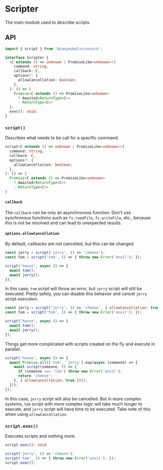 # Scripter

The main module used to describe scripts.

## API

```js
import { script } from '@vanyauhalin/nosock';
```

```ts
interface Scripter {
  <C extends () => unknown | PromiseLike<unknown>>(
    command: string,
    callback: C,
    options?: {
      allowCancellation: boolean;
    },
  ): () => (
    Promise<C extends () => PromiseLike<unknown>
      ? Awaited<ReturnType<C>>
      : ReturnType<C>>
  );
  exec(): void;
}
```

### `script()`

Describes what needs to be call for a specific command.

```ts
script<C extends () => unknown | PromiseLike<unknown>>(
  command: string,
  callback: C,
  options?: {
    allowCancellation: boolean;
  },
): () => (
  Promise<C extends () => PromiseLike<unknown>
    ? Awaited<ReturnType<C>>
    : ReturnType<C>>
)
```

#### `callback`

The `callback` can be only an asynchronous function. Don't use synchronous functions such as `fs.readFile`, `fs.writeFile`, etc., because this is not be resolved and can lead to unexpected results.

#### `options.allowCancellation`

By default, callbacks are not cancelled, but this can be changed.

```js
const jerry = script('jerry', () => 'cheese');
const tom = script('tom', () => { throw new Error('anvil'); });

script('house', async () => {
  await tom();
  await jerry();
});
```

In this case, `tom` script will throw an error, but `jerry` script will still be executed. Pretty safely, you can disable this behavior and cancel `jerry` script execution.

```js
const jerry = script('jerry', () => 'cheese', { allowCancellation: true });
const tom = script('tom', () => { throw new Error('anvil'); });

script('house', async () => {
  await tom();
  await jerry();
});
```

Things get more complicated with scripts created on the fly and execute in parallel.

```js
script('house', async () => {
  await Promise.all(['tom', 'jerry'].map(async (someone) => {
    await script(someone, () => {
      if (someone === 'tom') throw new Error('anvil');
      return 'cheese';
    }, { allowCancellation: true })();
  }));
});
```

In this case, `jerry` script will also be cancelled. But in more complex systems, `tom` script with more complex logic will take much longer to execute, and `jerry` script will have time to be executed. Take note of this when using `allowCancellation`.

### `script.exec()`

Executes scripts and nothing more.

```ts
script.exec(): void
```

```js
script('jerry', () => 'cheese');
script('tom', () => { throw new Error('anvil'); });
script.exec();
```
